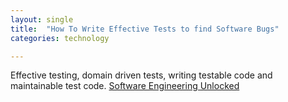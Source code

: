 ```yaml
---
layout: single
title:  "How To Write Effective Tests to find Software Bugs"
categories: technology

---
```

Effective testing, domain driven tests, writing testable code and maintainable test code.
[Software Engineering Unlocked](https://www.software-engineering-unlocked.com/tests-find-bugs/)
